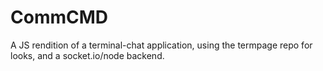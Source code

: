 # CommCMD
A JS rendition of a terminal-chat application, using the termpage repo for looks, and a socket.io/node backend.
